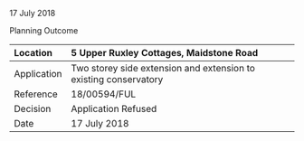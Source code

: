 17 July 2018

Planning Outcome

| Location    | 5 Upper Ruxley Cottages, Maidstone Road                          |
| :---------- | :--------------------------------------------------------------- |
| Application | Two storey side extension and extension to existing conservatory |
| Reference   | 18/00594/FUL                                                     |
| Decision    | Application Refused                                              |
| Date        | 17 July 2018                                                     |
